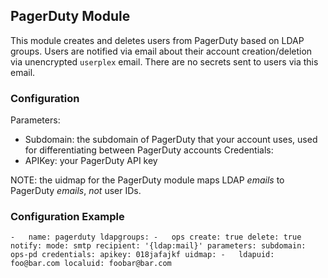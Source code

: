 ## PagerDuty Module

This module creates and deletes users from PagerDuty based on LDAP groups. Users are notified via email about their account creation/deletion via unencrypted `userplex` email. There are no secrets sent to users via this email.

### Configuration

Parameters:
  - Subdomain: the subdomain of PagerDuty that your account uses, used for differentiating between PagerDuty accounts
Credentials:
  - APIKey: your PagerDuty API key

NOTE: the uidmap for the PagerDuty module maps LDAP _emails_ to PagerDuty _emails_, _not_ user IDs.

### Configuration Example

`-   name: pagerduty
        ldapgroups:
        -   ops
        create: true
        delete: true
        notify:
            mode: smtp
            recipient: '{ldap:mail}'
        parameters:
            subdomain: ops-pd
        credentials:
            apikey: 018jafajkf
        uidmap:
        -   ldapuid: foo@bar.com
            localuid: foobar@bar.com`
